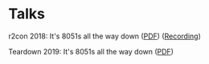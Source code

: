 # Talks

r2con 2018: It's 8051s all the way down ([PDF](https://github.com/astuder/Inside-EZRadioPRO/blob/master/talks/r2con2018-8051s-all-the-way-down.pdf)) ([Recording](https://www.youtube.com/watch?v=iu_TeS0ahi8))

Teardown 2019: It's 8051s all the way down ([PDF](https://github.com/astuder/Inside-EZRadioPRO/blob/master/talks/Teardown2019-8051s-all-the-way-down-final.pdf))

